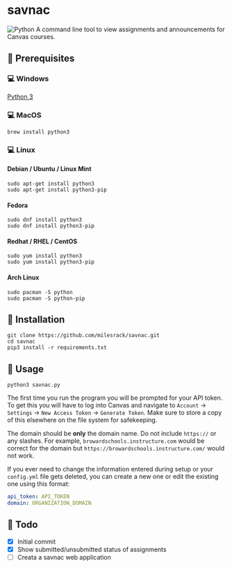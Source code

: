 # savnac
<img alt="Python" src="https://img.shields.io/badge/python%20-%2314354C.svg?&style=for-the-badge&logo=python&logoColor=white"/>
A command line tool to view assignments and announcements for Canvas courses.

## :pushpin: Prerequisites
### :computer: Windows
[Python 3](https://www.python.org/downloads/)
### :computer: MacOS
```
brew install python3
```
### :computer: Linux
#### Debian / Ubuntu / Linux Mint
```
sudo apt-get install python3
sudo apt-get install python3-pip
```
#### Fedora
```
sudo dnf install python3
sudo dnf install python3-pip
```
#### Redhat / RHEL / CentOS
```
sudo yum install python3
sudo yum install python3-pip
```
#### Arch Linux
```
sudo pacman -S python
sudo pacman -S python-pip
```

## :pushpin: Installation
```
git clone https://github.com/milesrack/savnac.git
cd savnac
pip3 install -r requirements.txt
```

## :pushpin: Usage
```
python3 savnac.py
```
The first time you run the program you will be prompted for your API token. To get this you will have to log into Canvas and navigate to `Account` -> `Settings` -> `New Access Token` -> `Generate Token`. Make sure to store a copy of this elsewhere on the file system for safekeeping. 

The domain should be **only** the domain name. Do not include `https://` or any slashes. For example, `browardschools.instructure.com` would be correct for the domain but `https://browardschools.instructure.com/` would not work.

If you ever need to change the information entered during setup or your `config.yml` file gets deleted, you can create a new one or edit the existing one using this format:
```yml
api_token: API_TOKEN
domain: ORGANIZATION_DOMAIN
```

## :pushpin: Todo
- [x] Initial commit
- [x] Show submitted/unsubmitted status of assignments
- [ ] Creata a savnac web application
